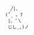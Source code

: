                             ╱|、
                          (˚ˎ 。7  
                           |、˜〵          
                           じしˍ,)ノ